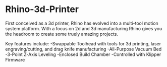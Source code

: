 # Rhino-3d-Printer
First conceived as a 3d printer, Rhino has evolved into a multi-tool motion system platform.  With a focus on 2d and 3d manufacturing Rhino gives you the headroom to create some truely amazing projects.  

Key features include:
  -Swappable Toolhead with tools for 3d printing, laser engraving/cutting, and drag knife manufacturing
  -All-Purpose Vacuum Bed
  -3-Point Z-Axis Leveling
  -Enclosed Build Chamber
  -Controlled with Klipper Firmware


